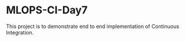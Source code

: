 # MLOPS-CI-Day7
This project is to demonstrate end to end implementation of Continuous Integration.
